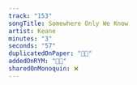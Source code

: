 ```yaml
---
track: "153"
songTitle: Somewhere Only We Know
artist: Keane
minutes: "3"
seconds: "57"
duplicatedOnPaper: "👍🏻"
addedOnRYM: "👍🏻"
sharedOnMonoquin: ❌
---
```

